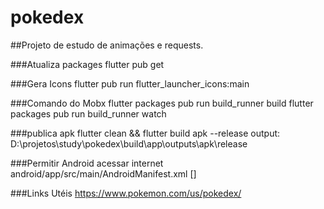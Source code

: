 # pokedex

##Projeto de estudo de animações e requests.

###Atualiza packages
flutter pub get

###Gera Icons
flutter pub run flutter_launcher_icons:main

###Comando do Mobx
flutter packages pub run build_runner build
flutter packages pub run build_runner watch

###publica apk
flutter clean && flutter build apk --release
output: D:\projetos\study\pokedex\build\app\outputs\apk\release

###Permitir Android acessar internet
android/app/src/main/AndroidManifest.xml
[<uses-permission android:name="android.permission.INTERNET" />]

###Links Utéis
https://www.pokemon.com/us/pokedex/
